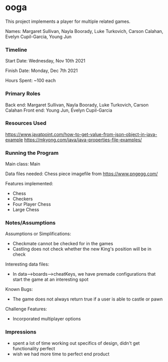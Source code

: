 ooga
====

This project implements a player for multiple related games.

Names: Margaret Sullivan, Nayla Boorady, Luke Turkovich, Carson Calahan, Evelyn Cupil-Garcia, Young Jun


### Timeline

Start Date: Wednesday, Nov 10th 2021

Finish Date: Monday, Dec 7th 2021

Hours Spent: ~100 each

### Primary Roles
Back end: Margaret Sullivan, Nayla Boorady, Luke Turkovich, Carson Calahan
Front end: Young Jun, Evelyn Cupil-Garcia


### Resources Used

https://www.javatpoint.com/how-to-get-value-from-json-object-in-java-example
https://mkyong.com/java/java-properties-file-examples/


### Running the Program
 
Main class: Main

Data files needed: Chess piece imagefile from https://www.pngegg.com/

Features implemented: 
* Chess
* Checkers
* Four Player Chess
* Large Chess


### Notes/Assumptions

Assumptions or Simplifications: 
* Checkmate cannot be checked for in the games
* Castling does not check whether the new King's position will be in check

Interesting data files:
* In data-->boards-->cheatKeys, we have premade configurations that start the game at an interesting spot

Known Bugs:
* The game does not always return true if a user is able to castle or pawn 

Challenge Features:
* Incorporated multiplayer options


### Impressions

* spent a lot of time working out specifics of design, didn't get functionality perfect
* wish we had more time to perfect end product

